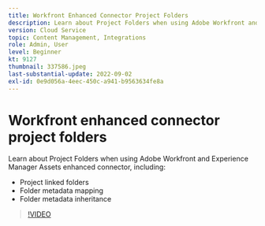 ```yaml
---
title: Workfront Enhanced Connector Project Folders
description: Learn about Project Folders when using Adobe Workfront and Experience Manager Assets enhanced connector.
version: Cloud Service
topic: Content Management, Integrations
role: Admin, User
level: Beginner
kt: 9127
thumbnail: 337586.jpeg
last-substantial-update: 2022-09-02
exl-id: 0e9d056a-4eec-450c-a941-b9563634fe8a
---
```

# Workfront enhanced connector project folders

Learn about Project Folders when using Adobe Workfront and Experience Manager Assets enhanced connector, including:

+ Project linked folders
+ Folder metadata mapping
+ Folder metadata inheritance

>[!VIDEO](https://video.tv.adobe.com/v/337586/?quality=12&learn=on)
